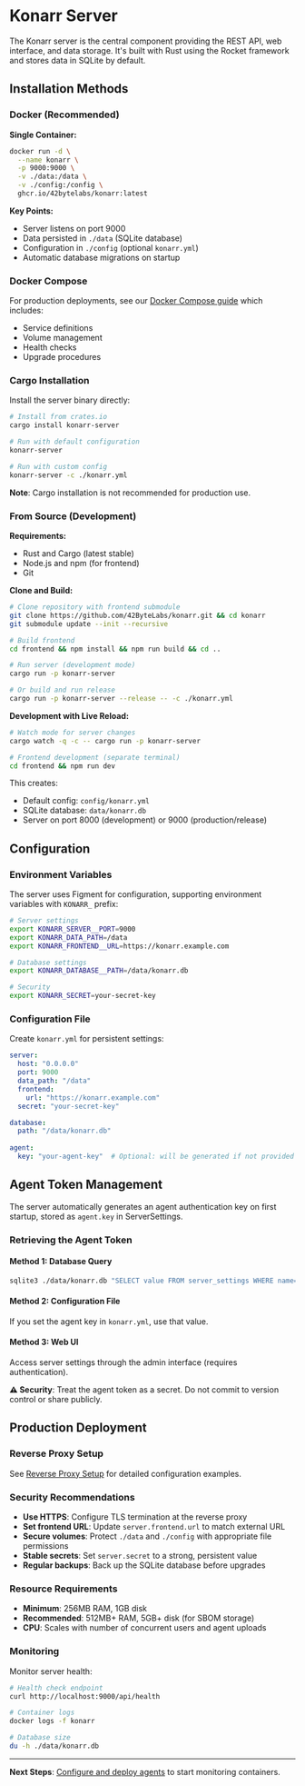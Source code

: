 # Konarr Server

The Konarr server is the central component providing the REST API, web interface, and data storage. It's built with Rust using the Rocket framework and stores data in SQLite by default.

## Installation Methods

### Docker (Recommended)

**Single Container:**

```bash
docker run -d \
  --name konarr \
  -p 9000:9000 \
  -v ./data:/data \
  -v ./config:/config \
  ghcr.io/42bytelabs/konarr:latest
```

**Key Points:**

- Server listens on port 9000
- Data persisted in `./data` (SQLite database)
- Configuration in `./config` (optional `konarr.yml`)
- Automatic database migrations on startup

### Docker Compose

For production deployments, see our [Docker Compose guide](02-server-docker-compose.md) which includes:

- Service definitions
- Volume management
- Health checks
- Upgrade procedures

### Cargo Installation

Install the server binary directly:

```bash
# Install from crates.io
cargo install konarr-server

# Run with default configuration
konarr-server

# Run with custom config
konarr-server -c ./konarr.yml
```

**Note**: Cargo installation is not recommended for production use.

### From Source (Development)

**Requirements:**

- Rust and Cargo (latest stable)
- Node.js and npm (for frontend)
- Git

**Clone and Build:**

```bash
# Clone repository with frontend submodule
git clone https://github.com/42ByteLabs/konarr.git && cd konarr
git submodule update --init --recursive

# Build frontend
cd frontend && npm install && npm run build && cd ..

# Run server (development mode)
cargo run -p konarr-server

# Or build and run release
cargo run -p konarr-server --release -- -c ./konarr.yml
```

**Development with Live Reload:**

```bash
# Watch mode for server changes
cargo watch -q -c -- cargo run -p konarr-server

# Frontend development (separate terminal)
cd frontend && npm run dev
```

This creates:

- Default config: `config/konarr.yml`
- SQLite database: `data/konarr.db`
- Server on port 8000 (development) or 9000 (production/release)

## Configuration

### Environment Variables

The server uses Figment for configuration, supporting environment variables with `KONARR_` prefix:

```bash
# Server settings
export KONARR_SERVER__PORT=9000
export KONARR_DATA_PATH=/data
export KONARR_FRONTEND__URL=https://konarr.example.com

# Database settings  
export KONARR_DATABASE__PATH=/data/konarr.db

# Security
export KONARR_SECRET=your-secret-key
```

### Configuration File

Create `konarr.yml` for persistent settings:

```yaml
server:
  host: "0.0.0.0"
  port: 9000
  data_path: "/data"
  frontend:
    url: "https://konarr.example.com"
  secret: "your-secret-key"

database:
  path: "/data/konarr.db"
  
agent:
  key: "your-agent-key"  # Optional: will be generated if not provided
```

## Agent Token Management

The server automatically generates an agent authentication key on first startup, stored as `agent.key` in ServerSettings.

### Retrieving the Agent Token

#### Method 1: Database Query

```bash
sqlite3 ./data/konarr.db "SELECT value FROM server_settings WHERE name='agent.key';"
```

#### Method 2: Configuration File

If you set the agent key in `konarr.yml`, use that value.

#### Method 3: Web UI

Access server settings through the admin interface (requires authentication).

**⚠️ Security**: Treat the agent token as a secret. Do not commit to version control or share publicly.

## Production Deployment

### Reverse Proxy Setup

See [Reverse Proxy Setup](02-server-reverse-proxy.md) for detailed configuration examples.

### Security Recommendations

- **Use HTTPS**: Configure TLS termination at the reverse proxy
- **Set frontend URL**: Update `server.frontend.url` to match external URL
- **Secure volumes**: Protect `./data` and `./config` with appropriate file permissions
- **Stable secrets**: Set `server.secret` to a strong, persistent value
- **Regular backups**: Back up the SQLite database before upgrades

### Resource Requirements

- **Minimum**: 256MB RAM, 1GB disk
- **Recommended**: 512MB+ RAM, 5GB+ disk (for SBOM storage)
- **CPU**: Scales with number of concurrent users and agent uploads

### Monitoring

Monitor server health:

```bash
# Health check endpoint
curl http://localhost:9000/api/health

# Container logs
docker logs -f konarr

# Database size
du -h ./data/konarr.db
```

---

**Next Steps**: [Configure and deploy agents](02-agent.md) to start monitoring containers.
